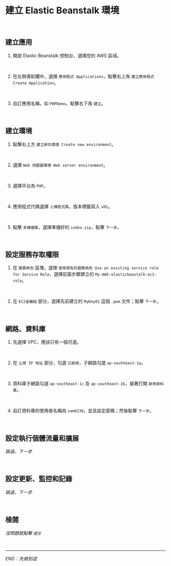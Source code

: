 # 建立 Elastic Beanstalk 環境

<br>

## 建立應用

1. 開啟 Elastic Beanstalk 控制台，選擇您的 AWS 區域。

<br>

2. 在左側導航欄中，選擇 `應用程式 Applications`，點擊右上角 `建立應用程式 Create Application`。

<br>

3. 自訂應用名稱，如 `PHPDemo`，點擊右下角 `建立`。

<br>

## 建立環境

1. 點擊右上方 `建立新的環境 Create new environment`。

<br>

2. 選擇 `Web 伺服器環境 Web server environment`。

<br>

3. 選擇平台為 `PHP`。

<br>

4. 應用程式代碼選擇 `上傳程式碼`，版本標籤寫入 `v01`。

<br>

5. 點擊 `本機檔案`，選擇準備好的 `index.zip`，點擊 `下一步`。

<br>

## 設定服務存取權限

1. 在 `服務角色` 區塊，選擇 `使用現有的服務角色 Use an existing service role for Service Role`，選擇前面步驟建立的 `My-AWS-elasticbeastalk-ec2-role`。

<br>

2. 在 `EC2金鑰組` 部分，選擇先前建立的 `MyKey01` 這個 `.pem` 文件；點擊 `下一步`。

<br>

## 網路、資料庫

1. 先選擇 VPC，應該只有一個可選。

<br>

2. 在 `公用 IP 地址` 部分，勾選 `已啟用`，子網路勾選 `ap-southeast-1a`。

<br>

3. 資料庫子網路勾選 `ap-southeast-1c` 及 `ap-southeast-1b`，接著打開 `啟用資料庫`。

<br>

4. 自訂資料庫的使用者名稱為 `sam6238`，並且設定密碼；然後點擊 `下一步`。

<br>

## 設定執行個體流量和擴展

_跳過，下一步_

<br>

## 設定更新、監控和記錄

_跳過，下一步_

<br>

## 檢閱

_沒問題就點擊 `提交`_

<br>

___

_END：先做到這_